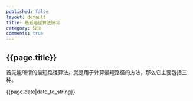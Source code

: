 ```yaml
---
published: false
layout: default
title: 最短路径算法研习
category: 算法
comments: true
---
```

## {{page.title}}
> 
首先能所谓的最短路径算法，就是用于计算最短路径的方法，那么它主要包括三种。
> 
{{page.date|date_to_string}}



